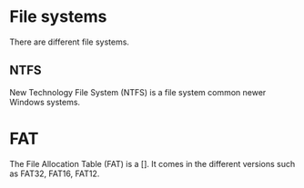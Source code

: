 # File systems

There are different file systems.

## NTFS

New Technology File System (NTFS) is a file system common newer Windows systems.

# FAT

The File Allocation Table (FAT) is a []. It comes in the different versions such
as FAT32, FAT16, FAT12.
